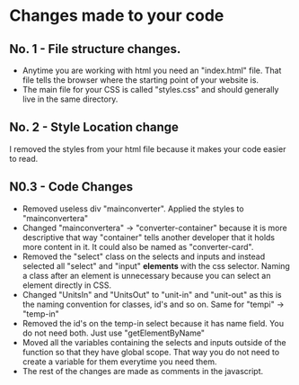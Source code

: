 # Changes made to your code

## No. 1 - File structure changes.

- Anytime you are working with html you need an "index.html" file. That file tells the browser where the starting point of your website is.
- The main file for your CSS is called "styles.css" and should generally live in the same directory.

## No. 2 - Style Location change

I removed the styles from your html file because it makes your code easier to read.

## N0.3 - Code Changes

- Removed useless div "mainconverter". Applied the styles to "mainconvertera"
- Changed "mainconvertera" -> "converter-container" because it is more descriptive that way "container" tells another developer that it holds more content in it. It could also be named as "converter-card".
- Removed the "select" class on the selects and inputs and instead selected all "select" and "input" **elements** with the css selector. Naming a class after an element is unnecessary because you can select an element directly in CSS.
- Changed "UnitsIn" and "UnitsOut" to "unit-in" and "unit-out" as this is the naming convention for classes, id's and so on. Same for "tempi" -> "temp-in"
- Removed the id's on the temp-in select because it has name field. You do not need both. Just use "getElementByName"
- Moved all the variables containing the selects and inputs outside of the function so that they have global scope. That way you do not need to create a variable for them everytime you need them.
- The rest of the changes are made as comments in the javascript.
